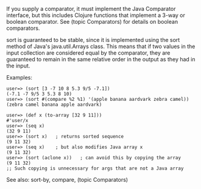 If you supply a comparator, it must implement the Java Comparator
interface, but this includes Clojure functions that implement a 3-way
or boolean comparator.  See (topic Comparators) for details on boolean
comparators.

sort is guaranteed to be stable, since it is implemented using the
sort method of Java's java.util.Arrays class.  This means that if two
values in the input collection are considered equal by the comparator,
they are guaranteed to remain in the same relative order in the output
as they had in the input.

Examples:

    user=> (sort [3 -7 10 8 5.3 9/5 -7.1])
    (-7.1 -7 9/5 3 5.3 8 10)
    user=> (sort #(compare %2 %1) '(apple banana aardvark zebra camel))
    (zebra camel banana apple aardvark)

    user=> (def x (to-array [32 9 11]))
    #'user/x
    user=> (seq x)
    (32 9 11)
    user=> (sort x)   ; returns sorted sequence
    (9 11 32)
    user=> (seq x)    ; but also modifies Java array x
    (9 11 32)
    user=> (sort (aclone x))   ; can avoid this by copying the array
    (9 11 32)
    ;; Such copying is unnecessary for args that are not a Java array

See also: sort-by, compare, (topic Comparators)
